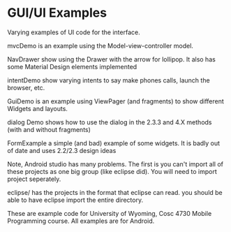 GUI/UI Examples
===========

Varying examples of UI code for the interface.

mvcDemo is an example using the Model-view-controller model.

NavDrawer show using the Drawer with the arrow for lollipop.  It also has some Material Design elements implemented

intentDemo show varying intents to say make phones calls, launch the browser, etc.

GuiDemo is an example using ViewPager (and fragments) to show different Widgets and layouts.

dialog Demo shows how to use the dialog in the 2.3.3 and 4.X methods (with and without fragments)

FormExample a simple (and bad) example of some widgets.  It is badly out of date and uses 2.2/2.3 design ideas


Note, Android studio has many problems.  The first is you can't import all of these projects as one big group (like eclipse did).  You will need to import project seperately.   

eclipse/  has the projects in the format that eclipse can read.  you should be able to have eclipse import the entire directory.



These are example code for University of Wyoming, Cosc 4730 Mobile Programming course.
All examples are for Android.
